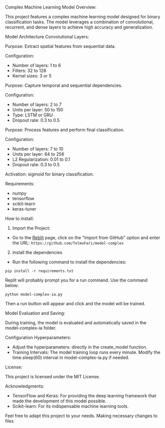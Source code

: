 Complex Machine Learning Model Overview:

This project features a complex machine learning model designed for binary classification tasks. The model leverages a combination of convolutional, recurrent, and dense layers to achieve high accuracy and generalization.

Model Architecture Convolutional Layers:

Purpose: Extract spatial features from sequential data.

Configuration: 
* Number of layers: 1 to 6
* Filters: 32 to 128
* Kernel sizes: 3 or 5

Purpose: Capture temporal and sequential dependencies.

Configuration: 
* Number of layers: 2 to 7
* Units per layer: 50 to 150
* Type: LSTM or GRU
* Dropout rate: 0.3 to 0.5

Purpose: Process features and perform final classification.

Configuration:
* Number of layers: 7 to 10
* Units per layer: 64 to 256
* L2 Regularization: 0.01 to 0.1
* Dropout rate: 0.3 to 0.5

Activation: sigmoid for binary classification.

Requirements:
* numpy
* tensorflow
* scikit-learn
* keras-tuner

How to install:

1. Import the Project:
* Go to the [Reblit](https://replit.com)  page, click on the "Import from GitHub" option and enter the URL:  `https://github.com/TelmoFari/model-complex`

2. Install the dependencies
* Run the following command to install the dependencies:

`pip install -r requirements.txt`

Replit will probably prompt you for a run command. Use the command below:

`python model-complex-ia.py`

Then a run button will appear and click and the model will be trained. 

Model Evaluation and Saving:

During training, the model is evaluated and automatically saved in the model-complex-ia folder.

Configuration Hyperparameters: 

* Adjust the hyperparameters: directly in the create_model function.
* Training Intervals: The model training loop runs every minute. Modify the time.sleep(60) interval in model-complex-ia.py if needed.

License:

This project is licensed under the MIT License.

Acknowledgments:

* TensorFlow and Keras: For providing the deep learning framework that made the development of this model possible.
* Scikit-learn: For its indispensable machine learning tools.

Feel free to adapt this project to your needs. Making necessary changes to files





